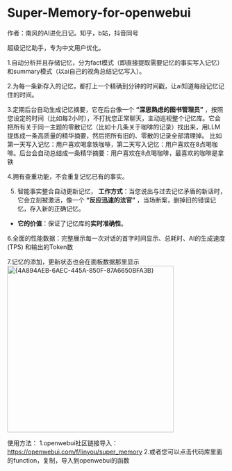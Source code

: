 # Super-Memory-for-openwebui
作者：南风的AI进化日记。知乎，b站，抖音同号

超级记忆助手，专为中文用户优化。

1.自动分析并且存储记忆，分为fact模式（即直接提取需要记忆的事实写入记忆）和summary模式（以ai自己的视角总结记忆写入）。

2.为每一条新存入的记忆，都打上一个精确到分钟的时间戳，让ai知道每段记忆记住的时间。

3.定期后台自动生成记忆摘要，它在后台像一个 **“深思熟虑的图书管理员”** ，按照您设定的时间（比如每2小时），不打扰您正常聊天，主动巡视整个记忆库。它会把所有关于同一主题的零散记忆（比如十几条关于咖啡的记录）找出来，用LLM提炼成一条高质量的精华摘要，然后把所有旧的、零散的记录全部清理掉。
比如第一天写入记忆：用户喜欢喝拿铁咖啡，第二天写入记忆：用户喜欢在8点喝咖啡。后台会自动总结成一条精华摘要：用户喜欢在8点喝咖啡，最喜欢的咖啡是拿铁

4.拥有查重功能，不会重复记忆已有的事实。 


5. 智能事实整合自动更新记忆， **工作方式**：当您说出与过去记忆矛盾的新话时，它会立刻被激活，像一个 **“反应迅速的法官”** ，当场断案，删掉旧的错误记忆，存入新的正确记忆。
* **它的价值**：保证了记忆库的**实时准确性**。

6.全面的性能数据：完整展示每一次对话的首字时间显示、总耗时、AI的生成速度 (TPS) 和输出的Token数

7.记忆的添加，更新状态也会在面板数据那里显示
<img width="383" alt="{4A894AEB-6AEC-445A-850F-87A6650BFA3B}" src="https://github.com/user-attachments/assets/eea4b152-fa35-4273-bd6d-fbf7a3fa9071" />

使用方法：
1.openwebui社区链接导入：https://openwebui.com/f/linyou/super_memory
2.或者您可以点击代码库里面的function，复制，导入到openwebui的函数


